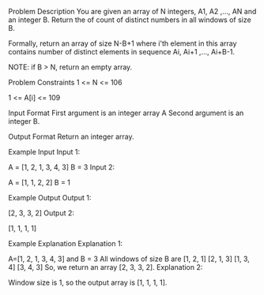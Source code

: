 Problem Description
You are given an array of N integers, A1, A2 ,..., AN and an integer B. Return the of count of distinct numbers in all windows of size B.

Formally, return an array of size N-B+1 where i'th element in this array contains number of distinct elements in sequence Ai, Ai+1 ,..., Ai+B-1.

NOTE: if B > N, return an empty array.



Problem Constraints
1 <= N <= 106

1 <= A[i] <= 109


Input Format
First argument is an integer array A
Second argument is an integer B.



Output Format
Return an integer array.



Example Input
Input 1:

 A = [1, 2, 1, 3, 4, 3]
 B = 3
Input 2:

 A = [1, 1, 2, 2]
 B = 1


Example Output
Output 1:

 [2, 3, 3, 2]
Output 2:

 [1, 1, 1, 1]


Example Explanation
Explanation 1:

 A=[1, 2, 1, 3, 4, 3] and B = 3
 All windows of size B are
 [1, 2, 1]
 [2, 1, 3]
 [1, 3, 4]
 [3, 4, 3]
 So, we return an array [2, 3, 3, 2].
Explanation 2:

 Window size is 1, so the output array is [1, 1, 1, 1].